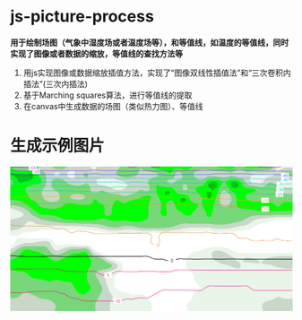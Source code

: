# js-picture-process
**用于绘制场图（气象中湿度场或者温度场等），和等值线，如温度的等值线，同时实现了图像或者数据的缩放，等值线的查找方法等**
1. 用js实现图像或数据缩放插值方法，实现了“图像双线性插值法”和“三次卷积内插法”(三次内插法)
2. 基于Marching squares算法，进行等值线的提取
3. 在canvas中生成数据的场图（类似热力图）、等值线
# 生成示例图片
![生成图片](https://raw.githubusercontent.com/knight0905/js-picture-process/master/img/hum.png)
